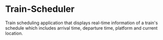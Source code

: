 # Train-Scheduler
Train scheduling application that displays real-time information of a train's schedule which includes arrival time, departure time, platform and current location.
